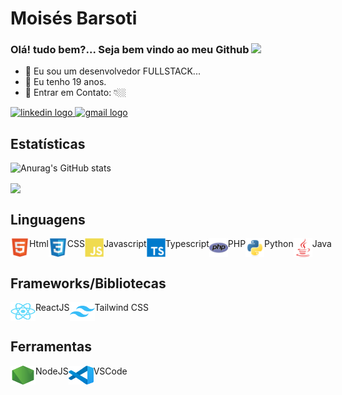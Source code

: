 <h1>Moisés Barsoti</h1> 

### Olá! tudo bem?... Seja bem vindo ao meu Github <img src="https://raw.githubusercontent.com/kaueMarques/kaueMarques/master/hi.gif" height="20px">


- 🌱 Eu sou um desenvolvedor FULLSTACK...
- 🎇 Eu tenho 19 anos.
- 📩 Entrar em Contato: 👇🏼

<a href="https://www.linkedin.com/in/mois%C3%A9s-barsoti-468869278" rel="nofollow" title="Entrar no Linkedin">
<img src="https://img.shields.io/static/v1?message=LinkedIn&logo=linkedin&label=&color=0077B5&logoColor=white&labelColor=&style=for-the-badge" height="35" alt="linkedin logo"  />
</a>
<a href="mailto:moises.barsot2@gmail.com" title="Enviar um E-mail">
<img src="https://img.shields.io/static/v1?message=Gmail&logo=gmail&label=&color=D14836&logoColor=white&labelColor=&style=for-the-badge" height="35" alt="gmail logo"  />
</a>


<h2>Estatísticas</h2> 


 ![Anurag's GitHub stats](https://github-readme-stats.vercel.app/api?username=moisesBarsoti&show_icons=true&theme=dracula)

 <a href="https://github.com/anuraghazra/convoychat">
  <img height=200 align="center" src="https://github-readme-stats.vercel.app/api/top-langs?username=moisesBarsoti&layout=compact&langs_count=8&card_width=386&theme=dracula" />
</a>


<h2>Linguagens</h2> 

<div style="display: flex;"><br> 
  <img align="center" alt="Rafa-HTML" height="30" width="40" src="https://raw.githubusercontent.com/devicons/devicon/master/icons/html5/html5-original.svg">
  Html
  <img align="center" alt="Rafa-CSS" height="30" width="40" src="https://raw.githubusercontent.com/devicons/devicon/master/icons/css3/css3-original.svg">
  CSS
  <img align="center" alt="Rafa-Js" height="30" width="40" src="https://raw.githubusercontent.com/devicons/devicon/master/icons/javascript/javascript-plain.svg">
  Javascript 
  <img align="center" alt="Rafa-Js" height="30" width="40" src="https://raw.githubusercontent.com/devicons/devicon/master/icons/typescript/typescript-original.svg">
  Typescript 
  <img align="center" alt="Rafa-Js" height="30" width="40" src="https://raw.githubusercontent.com/devicons/devicon/master/icons/php/php-original.svg">
  PHP
  <img align="center" alt="Rafa-Js" height="30" width="40" src="https://raw.githubusercontent.com/devicons/devicon/master/icons/python/python-original.svg">
  Python
  <img align="center" alt="Rafa-Js" height="30" width="40" src="https://raw.githubusercontent.com/devicons/devicon/master/icons/java/java-plain.svg">
  Java     
</div>


<h2>Frameworks/Bibliotecas</h2>

<div style="display: flex;"><br>
  <img align="center" alt="Rafa-CSS" height="30" width="40" src="https://raw.githubusercontent.com/devicons/devicon/master/icons/react/react-original.svg">  
  ReactJS
  <img align="center" alt="Rafa-CSS" height="30" width="40" src="https://raw.githubusercontent.com/devicons/devicon/master/icons/tailwindcss/tailwindcss-original.svg">  
  Tailwind CSS
</div>                


<h2>Ferramentas</h2>

<div style="display: flex;"><br>
  <img align="center" alt="Rafa-CSS" height="30" width="40" src="https://raw.githubusercontent.com/devicons/devicon/master/icons/nodejs/nodejs-original.svg">  
  NodeJS
   <img align="center" alt="Rafa-CSS" height="30" width="40" src="https://raw.githubusercontent.com/devicons/devicon/master/icons/vscode/vscode-original.svg">  
  VSCode
</div>  

